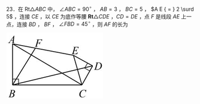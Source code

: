 23．在 $\mathrm { R t } \triangle A B C$ 中， $\angle A B C = 9 0 ^ { \circ }$ ， $A B { = } 3$ ， $B C { = } 5$ ， $A E { = } 2 \surd 5$ ，连接 $C E$ ，以 $C E$ 为底作等腰 $\mathbf { R t } \triangle C D E$ ，$C D { = } D E$ ，点 $F$ 是线段 $A E$ 上一点，连接 $B D$ ， $B F$ ， $\angle F B D { = } 4 5 ^ { \circ }$ ，则 $A F$ 的长为

![](<../../qs_image_DB/专题1-2_一文吃透相似三角形12个模型·共14类题型（解析版）/e8de1f06a32971cd54276209d9c8ef085f3d4e3b231df32ec6734cdf0493ea04.jpg>)
